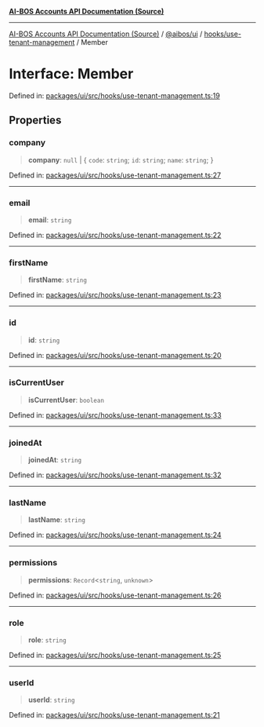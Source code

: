 [**AI-BOS Accounts API Documentation (Source)**](../../../../../README.md)

***

[AI-BOS Accounts API Documentation (Source)](../../../../../README.md) / [@aibos/ui](../../../README.md) / [hooks/use-tenant-management](../README.md) / Member

# Interface: Member

Defined in: [packages/ui/src/hooks/use-tenant-management.ts:19](https://github.com/pohlai88/accounts/blob/48103fb36d28b2b9bfb33472b6de2f719773cde9/packages/ui/src/hooks/use-tenant-management.ts#L19)

## Properties

### company

> **company**: `null` \| \{ `code`: `string`; `id`: `string`; `name`: `string`; \}

Defined in: [packages/ui/src/hooks/use-tenant-management.ts:27](https://github.com/pohlai88/accounts/blob/48103fb36d28b2b9bfb33472b6de2f719773cde9/packages/ui/src/hooks/use-tenant-management.ts#L27)

***

### email

> **email**: `string`

Defined in: [packages/ui/src/hooks/use-tenant-management.ts:22](https://github.com/pohlai88/accounts/blob/48103fb36d28b2b9bfb33472b6de2f719773cde9/packages/ui/src/hooks/use-tenant-management.ts#L22)

***

### firstName

> **firstName**: `string`

Defined in: [packages/ui/src/hooks/use-tenant-management.ts:23](https://github.com/pohlai88/accounts/blob/48103fb36d28b2b9bfb33472b6de2f719773cde9/packages/ui/src/hooks/use-tenant-management.ts#L23)

***

### id

> **id**: `string`

Defined in: [packages/ui/src/hooks/use-tenant-management.ts:20](https://github.com/pohlai88/accounts/blob/48103fb36d28b2b9bfb33472b6de2f719773cde9/packages/ui/src/hooks/use-tenant-management.ts#L20)

***

### isCurrentUser

> **isCurrentUser**: `boolean`

Defined in: [packages/ui/src/hooks/use-tenant-management.ts:33](https://github.com/pohlai88/accounts/blob/48103fb36d28b2b9bfb33472b6de2f719773cde9/packages/ui/src/hooks/use-tenant-management.ts#L33)

***

### joinedAt

> **joinedAt**: `string`

Defined in: [packages/ui/src/hooks/use-tenant-management.ts:32](https://github.com/pohlai88/accounts/blob/48103fb36d28b2b9bfb33472b6de2f719773cde9/packages/ui/src/hooks/use-tenant-management.ts#L32)

***

### lastName

> **lastName**: `string`

Defined in: [packages/ui/src/hooks/use-tenant-management.ts:24](https://github.com/pohlai88/accounts/blob/48103fb36d28b2b9bfb33472b6de2f719773cde9/packages/ui/src/hooks/use-tenant-management.ts#L24)

***

### permissions

> **permissions**: `Record`\<`string`, `unknown`\>

Defined in: [packages/ui/src/hooks/use-tenant-management.ts:26](https://github.com/pohlai88/accounts/blob/48103fb36d28b2b9bfb33472b6de2f719773cde9/packages/ui/src/hooks/use-tenant-management.ts#L26)

***

### role

> **role**: `string`

Defined in: [packages/ui/src/hooks/use-tenant-management.ts:25](https://github.com/pohlai88/accounts/blob/48103fb36d28b2b9bfb33472b6de2f719773cde9/packages/ui/src/hooks/use-tenant-management.ts#L25)

***

### userId

> **userId**: `string`

Defined in: [packages/ui/src/hooks/use-tenant-management.ts:21](https://github.com/pohlai88/accounts/blob/48103fb36d28b2b9bfb33472b6de2f719773cde9/packages/ui/src/hooks/use-tenant-management.ts#L21)
